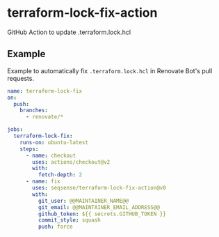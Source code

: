 # terraform-lock-fix-action
GitHub Action to update .terraform.lock.hcl

## Example

Example to automatically fix `.terraform.lock.hcl` in Renovate Bot's pull requests.

```yaml
name: terraform-lock-fix
on:
  push:
    branches:
      - renovate/*

jobs:
  terraform-lock-fix:
    runs-on: ubuntu-latest
    steps:
      - name: checkout
        uses: actions/checkout@v2
        with:
          fetch-depth: 2
      - name: fix
        uses: seqsense/terraform-lock-fix-action@v0
        with:
          git_user: @@MAINTAINER_NAME@@
          git_email: @@MAINTAINER_EMAIL_ADDRESS@@
          github_token: ${{ secrets.GITHUB_TOKEN }}
          commit_style: squash
          push: force
```
